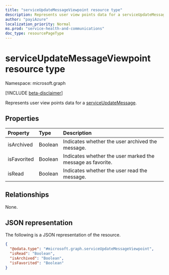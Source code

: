 ```yaml
---
title: "serviceUpdateMessageViewpoint resource type"
description: Represents user view points data for a serviceUpdateMessage."
author: "payiAzure"
localization_priority: Normal
ms.prod: "service-health-and-communications"
doc_type: resourcePageType
---
```


# serviceUpdateMessageViewpoint resource type

Namespace: microsoft.graph

[!INCLUDE [beta-disclaimer](../../includes/beta-disclaimer.md)]

Represents user view points data for a [serviceUpdateMessage](../resources/serviceupdatemessage.md).

## Properties
|Property|Type|Description|
|:---|:---|:---|
|isArchived|Boolean|Indicates whether the user archived the message.|
|isFavorited|Boolean|Indicates whether the user marked the message as favorite.|
|isRead|Boolean|Indicates whether the user read the message.|

## Relationships
None.

## JSON representation
The following is a JSON representation of the resource.
<!-- {
  "blockType": "resource",
  "@odata.type": "microsoft.graph.serviceUpdateMessageViewpoint"
}
-->
``` json
{
  "@odata.type": "#microsoft.graph.serviceUpdateMessageViewpoint",
  "isRead": "Boolean",
  "isArchived": "Boolean",
  "isFavorited": "Boolean"
}
```